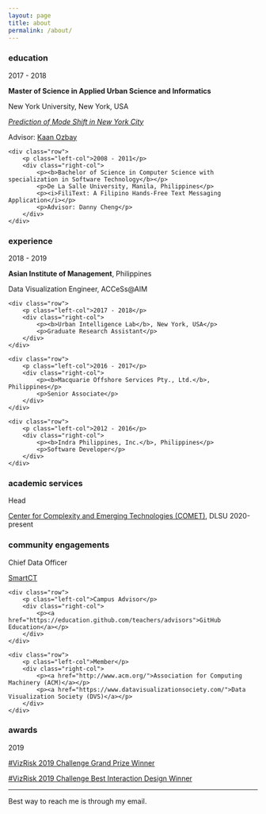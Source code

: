 ```yaml
---
layout: page
title: about
permalink: /about/
---
```


<section>
	<h3 class="row subheading">education</h3>
	<div class="row">
		<span class="left-col">2017 - 2018</span>
		<div class="right-col">
			<p><b>Master of Science in Applied Urban Science and Informatics</b></p>
			<p>New York University, New York, USA</p>
			<p><i><a href="https://cuspcapstones.github.io/Prediction-of-Mode-Shift-in-Cities-Based-on-Trip-Cost-Duration_2018/" target="_blank">Prediction of Mode Shift in New York City</a></i></p>
			<p>Advisor: <a href="https://engineering.nyu.edu/faculty/kaan-ozbay" target="_blank">Kaan Ozbay</a></p>
		</div>
	</div>

	<div class="row">
		<p class="left-col">2008 - 2011</p>
		<div class="right-col">
			<p><b>Bachelor of Science in Computer Science with specialization in Software Technology</b></p>
			<p>De La Salle University, Manila, Philippines</p>
			<p><i>FiliText: A Filipino Hands-Free Text Messaging Application</i></p>
			<p>Advisor: Danny Cheng</p>
		</div>
	</div>
</section>

<section>
	<h3 class="row subheading">experience</h3>
	<div class="row">
		<p class="left-col">2018 - 2019</p>
		<div class="right-col">
			<p><b>Asian Institute of Management</b>, Philippines</p>
			<p>Data Visualization Engineer, ACCeSs@AIM</p>
		</div>
	</div>

	<div class="row">
		<p class="left-col">2017 - 2018</p>
		<div class="right-col">
			<p><b>Urban Intelligence Lab</b>, New York, USA</p>
			<p>Graduate Research Assistant</p>
		</div>
	</div>

	<div class="row">
		<p class="left-col">2016 - 2017</p>
		<div class="right-col">
			<p><b>Macquarie Offshore Services Pty., Ltd.</b>, Philippines</p>
			<p>Senior Associate</p>
		</div>
	</div>

	<div class="row">
		<p class="left-col">2012 - 2016</p>
		<div class="right-col">
			<p><b>Indra Philippines, Inc.</b>, Philippines</p>
			<p>Software Developer</p>
		</div>
	</div>
</section>

<section>
	<h3 class="row subheading">academic services</h3>
	<div class="row">
		<p class="left-col">Head</p>
		<div class="right-col">
			<p><a href="https://comet.dlsu.edu.ph/">Center for Complexity and Emerging Technologies (COMET)</a>, DLSU 2020-present</p>
		</div>
	</div>
</section>

<section>
	<h3 class="row subheading">community engagements</h3>
	<div class="row">
		<p class="left-col">Chief Data Officer</p>
		<div class="right-col">
			<p><a href="https://smartct.org/">SmartCT</a></p>
		</div>
	</div>

	<div class="row">
		<p class="left-col">Campus Advisor</p>
		<div class="right-col">
			<p><a href="https://education.github.com/teachers/advisors">GitHub Education</a></p>
		</div>
	</div>

	<div class="row">
		<p class="left-col">Member</p>
		<div class="right-col">
			<p><a href="http://www.acm.org/">Association for Computing Machinery (ACM)</a></p>
			<p><a href="https://www.datavisualizationsociety.com/">Data Visualization Society (DVS)</a></p>
		</div>
	</div>
</section>

<section>
	<h3 class="row subheading">awards</h3>
	<div class="row">
		<p class="left-col">2019</p>
		<div class="right-col">
			<p><a href="https://blogs.worldbank.org/opendata/visualizing-risk-announcing-winners-vizrisk-2019-challenge">#VizRisk 2019 Challenge Grand Prize Winner</a></p>
			<p><a href="https://blogs.worldbank.org/opendata/visualizing-risk-announcing-winners-vizrisk-2019-challenge">#VizRisk 2019 Challenge Best Interaction Design Winner</a></p>
		</div>
	</div>
</section>

<hr/>

<div class="contacticon center">
	<a href="mailto:unisse.chua@dlsu.edu.ph"><i class="fa fa-envelope-square"></i></a>
	<a href="https://github.com/unissechua" target="_blank"><i class="fa fa-github-square"></i></a>
	<a href="https://www.linkedin.com/in/unisse.chua" target="_blank"><i class="fa fa-linkedin-square"></i></a>
	<a href="https://twitter.com/sushixuni" target="_blank"><i class="fa fa-twitter-square"></i></a>
	<a href="https://scholar.google.com/citations?user=8Y7eGBsAAAAJ&hl=en" target="_blank"><i class="ai ai-google-scholar-square"></i></a>
</div>
<div class="col three caption">
	Best way to reach me is through my email.
</div>
